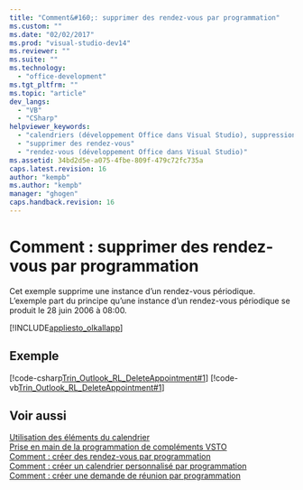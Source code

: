 ```yaml
---
title: "Comment&#160;: supprimer des rendez-vous par programmation"
ms.custom: ""
ms.date: "02/02/2017"
ms.prod: "visual-studio-dev14"
ms.reviewer: ""
ms.suite: ""
ms.technology: 
  - "office-development"
ms.tgt_pltfrm: ""
ms.topic: "article"
dev_langs: 
  - "VB"
  - "CSharp"
helpviewer_keywords: 
  - "calendriers (développement Office dans Visual Studio), suppression de rendez-vous"
  - "supprimer des rendez-vous"
  - "rendez-vous (développement Office dans Visual Studio)"
ms.assetid: 34bd2d5e-a075-4fbe-809f-479c72fc735a
caps.latest.revision: 16
author: "kempb"
ms.author: "kempb"
manager: "ghogen"
caps.handback.revision: 16
---
```

# Comment&#160;: supprimer des rendez-vous par programmation
  Cet exemple supprime une instance d’un rendez\-vous périodique. L’exemple part du principe qu’une instance d’un rendez\-vous périodique se produit le 28 juin 2006 à 08:00.  
  
 [!INCLUDE[appliesto_olkallapp](../vsto/includes/appliesto-olkallapp-md.md)]  
  
## Exemple  
 [!code-csharp[Trin_Outlook_RL_DeleteAppointment#1](../snippets/csharp/VS_Snippets_OfficeSP/Trin_Outlook_RL_DeleteAppointment/CS/thisaddin.cs#1)]
 [!code-vb[Trin_Outlook_RL_DeleteAppointment#1](../snippets/visualbasic/VS_Snippets_OfficeSP/Trin_Outlook_RL_DeleteAppointment/VB/thisaddin.vb#1)]  
  
## Voir aussi  
 [Utilisation des éléments du calendrier](../vsto/working-with-calendar-items.md)   
 [Prise en main de la programmation de compléments VSTO](../vsto/getting-started-programming-vsto-add-ins.md)   
 [Comment : créer des rendez-vous par programmation](../vsto/how-to-programmatically-create-appointments.md)   
 [Comment : créer un calendrier personnalisé par programmation](../vsto/how-to-programmatically-create-a-custom-calendar.md)   
 [Comment : créer une demande de réunion par programmation](../vsto/how-to-programmatically-create-a-meeting-request.md)  
  
  